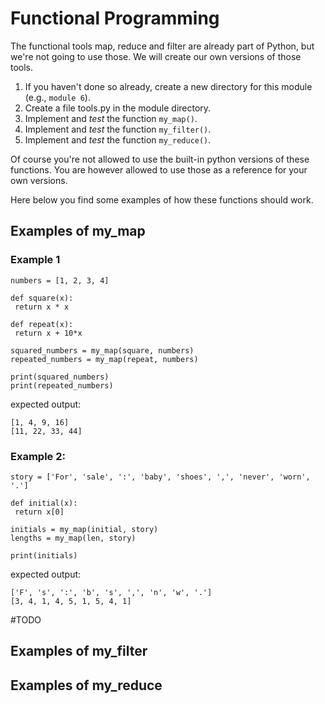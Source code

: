 # Functional Programming

The functional tools map, reduce and filter are already part of Python, but we're not going to use those. We will create our own versions of those tools.

1. If you haven't done so already, create a new directory for this module (e.g., `module 6`).
2. Create a file tools.py in the module directory.
3. Implement and *test* the function `my_map()`.
4. Implement and *test* the function `my_filter()`.
5. Implement and *test* the function `my_reduce()`.

Of course you're not allowed to use the built-in python versions of these functions. You are however allowed to use those as a reference for your own versions.

Here below you find some examples of how these functions should work.

## Examples of my_map

### Example 1

```
numbers = [1, 2, 3, 4]

def square(x):
 return x * x

def repeat(x):
 return x + 10*x

squared_numbers = my_map(square, numbers)
repeated_numbers = my_map(repeat, numbers)

print(squared_numbers)
print(repeated_numbers)
```

expected output:

```
[1, 4, 9, 16]
[11, 22, 33, 44]
```

### Example 2:

```
story = ['For', 'sale', ':', 'baby', 'shoes', ',', 'never', 'worn', '.']

def initial(x):
 return x[0]

initials = my_map(initial, story)
lengths = my_map(len, story)

print(initials)
```

expected output:

```
['F', 's', ':', 'b', 's', ',', 'n', 'w', '.']
[3, 4, 1, 4, 5, 1, 5, 4, 1]
```

#TODO

## Examples of my_filter

## Examples of my_reduce
